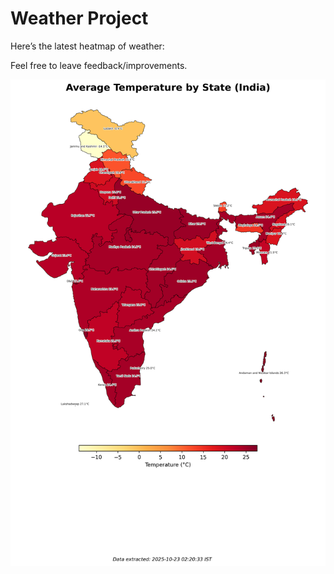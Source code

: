# Weather Project

Here’s the latest heatmap of weather:

Feel free to leave feedback/improvements.

![India Heatmap](docs/assets/india_heatmap.png?v=F9439B)

